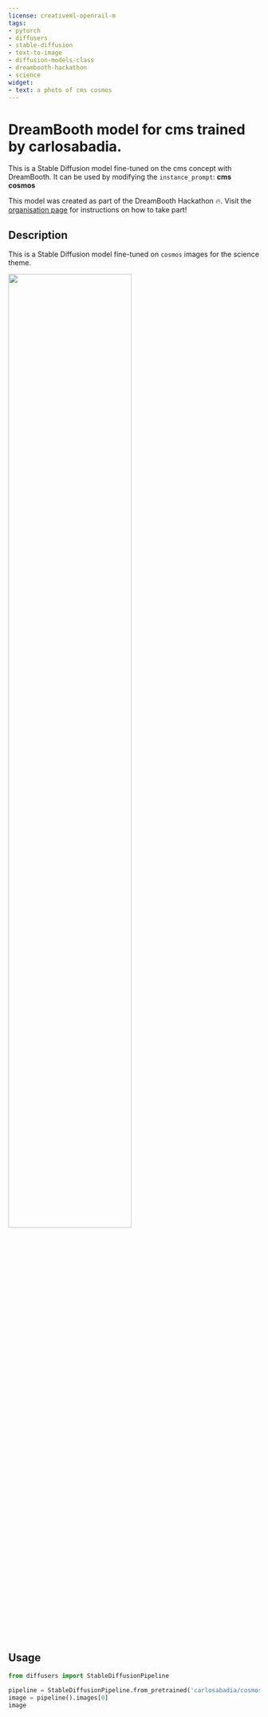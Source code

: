 ```yaml
---
license: creativeml-openrail-m
tags:
- pytorch
- diffusers
- stable-diffusion
- text-to-image
- diffusion-models-class
- dreambooth-hackathon
- science
widget:
- text: a photo of cms cosmos
---
```


# DreamBooth model for cms trained by carlosabadia.

This is a Stable Diffusion model fine-tuned on the cms concept with DreamBooth. It can be used by modifying the `instance_prompt`: **cms cosmos**

This model was created as part of the DreamBooth Hackathon 🔥. Visit the [organisation page](https://huggingface.co/dreambooth-hackathon) for instructions on how to take part!

## Description

This is a Stable Diffusion model fine-tuned on `cosmos` images for the science theme.

<img src=https://i.imgur.com/UsQ9BVi.jpg width=70% height=70%>

## Usage

```python
from diffusers import StableDiffusionPipeline

pipeline = StableDiffusionPipeline.from_pretrained('carlosabadia/cosmos')
image = pipeline().images[0]
image
```
